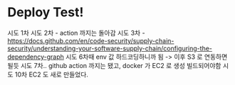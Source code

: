 # Deploy Test!
시도 1차
시도 2차 - action 까지는 돌아감
시도 3차 - https://docs.github.com/en/code-security/supply-chain-security/understanding-your-software-supply-chain/configuring-the-dependency-graph
시도 6차때 env 값 하드코딩하니까 됨 -> 이후 S3 로 연동하면 될듯
시도 7차.. github action 까지는 됐고, docker 가 EC2 로 생성 빌드되어야함
시도 10차 EC2 도 새로 만들었다.